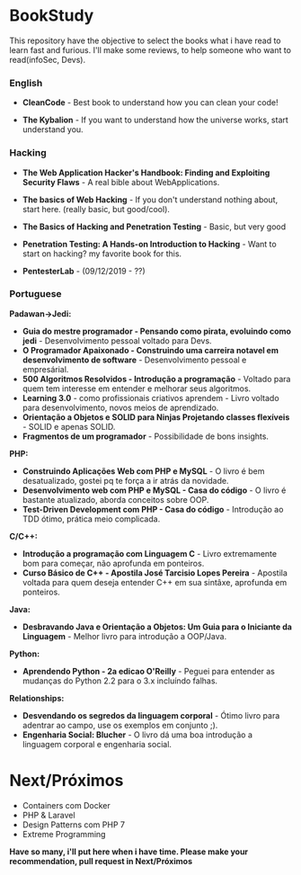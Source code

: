 # BookStudy
This repository have the objective to select the books what i have read to learn fast and furious. I'll make some reviews, to help someone who want to read(infoSec, Devs).  

### English  
- **CleanCode** - Best book to understand how you can clean your code! 

- **The Kybalion** - If you want to understand how the universe works, start understand you.
  
### Hacking  
- **The Web Application Hacker's Handbook: Finding and Exploiting Security Flaws**  - A real bible about WebApplications.  

- **The basics of Web Hacking** - If you don't understand nothing about, start here. (really basic, but good/cool).  

- **The Basics of Hacking and Penetration Testing** - Basic, but very good  

- **Penetration Testing: A Hands-on Introduction to Hacking**  - Want to start on hacking? my favorite book for this.  

- **PentesterLab** - (09/12/2019 - ??)
  
  
### Portuguese  
**Padawan->Jedi:**  
- **Guia do mestre programador - Pensando como pirata, evoluindo como jedi**  - Desenvolvimento pessoal voltado para Devs.  
- **O Programador Apaixonado - Construindo uma carreira notavel em desenvolvimento de software** - Desenvolvimento pessoal e empresárial.  
- **500 Algoritmos Resolvidos - Introdução a programação** - Voltado para quem tem interesse em entender e melhorar seus algoritmos.  
- **Learning 3.0** - como profissionais criativos aprendem - Livro voltado para desenvolvimento, novos meios de aprendizado.  
- **Orientação a Objetos e SOLID para Ninjas Projetando classes flexíveis** - SOLID e apenas SOLID.  
- **Fragmentos de um programador** - Possibilidade de bons insights.  
  
**PHP:**
- **Construindo Aplicações Web com PHP e MySQL** - O livro é bem desatualizado, gostei pq te força a ir atrás da novidade.  
- **Desenvolvimento web com PHP e MySQL - Casa do código** - O livro é bastante atualizado, aborda conceitos sobre OOP.  
- **Test-Driven Development com PHP - Casa do código** - Introdução ao TDD ótimo, prática meio complicada.

**C/C++:**  
- **Introdução a programação com Linguagem C** - Livro extremamente bom para começar, não aprofunda em ponteiros.  
- **Curso Básico de C++ - Apostila José Tarcisio Lopes Pereira** - Apostila voltada para quem deseja entender C++ em sua sintâxe, aprofunda em ponteiros.  
  
**Java:**  
- **Desbravando Java e Orientação a Objetos: Um Guia para o Iniciante da Linguagem** - Melhor livro para introdução a OOP/Java.  

**Python:**  
- **Aprendendo Python - 2a edicao O'Reilly** - Peguei para entender as mudanças do Python 2.2 para o 3.x incluíndo falhas. 
  
**Relationships:**
- **Desvendando os segredos da linguagem corporal** - Ótimo livro para adentrar ao campo, use os exemplos em conjunto ;).  
- **Engenharia Social: Blucher** - O livro dá uma boa introdução a linguagem corporal e engenharia social.  
  
# Next/Próximos

- Containers com Docker  
- PHP & Laravel  
- Design Patterns com PHP 7  
- Extreme Programming  

**Have so many, i'll put here when i have time. Please make your recommendation, pull request in Next/Próximos**

